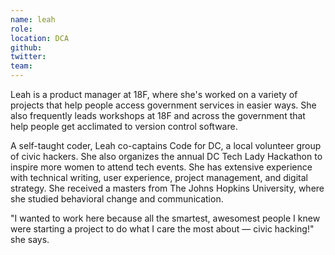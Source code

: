 ```yaml
---
name: leah
role:
location: DCA
github:
twitter:
team:
---
```


Leah is a product manager at 18F, where she's worked on a variety of projects that help people access government services in easier ways. She also frequently leads workshops at 18F and across the government that help people get acclimated to version control software.

A self-taught coder, Leah co-captains Code for DC, a local volunteer group of civic hackers. She also organizes the annual DC Tech Lady Hackathon to inspire more women to attend tech events. She has extensive experience with technical writing, user experience, project management, and digital strategy. She received a masters from The Johns Hopkins University, where she studied behavioral change and communication.

"I wanted to work here because all the smartest, awesomest people I knew were starting a project to do what I care the most about — civic hacking!" she says. 
